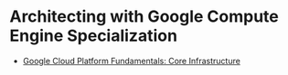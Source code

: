 # Architecting with Google Compute Engine Specialization

- [Google Cloud Platform Fundamentals: Core Infrastructure](gcp_fundamentals_core_infrastructre/README.md)

